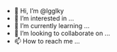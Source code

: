 - 👋 Hi, I’m @lgglky
- 👀 I’m interested in ...
- 🌱 I’m currently learning ...
- 💞️ I’m looking to collaborate on ...
- 📫 How to reach me ...

<!---
lgglky/lgglky is a ✨ special ✨ repository because its `README.md` (this file) appears on your GitHub profile.
You can click the Preview link to take a look at your changes.
--->
